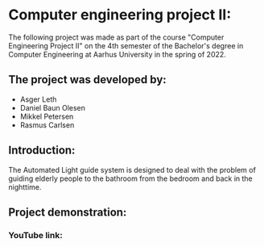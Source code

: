 # Computer engineering project II:

The following project was made as part of the course "Computer Engineering Project II" on the 4th semester of the Bachelor's degree in Computer Engineering at Aarhus University in the spring of 2022.

## The project was developed by:

   - Asger Leth
   - Daniel Baun Olesen
   - Mikkel Petersen
   - Rasmus Carlsen

## Introduction:

The Automated Light guide system is designed to deal with the problem of guiding elderly people to the bathroom from the bedroom and back in the nighttime. 


## Project demonstration:

### YouTube link: 
